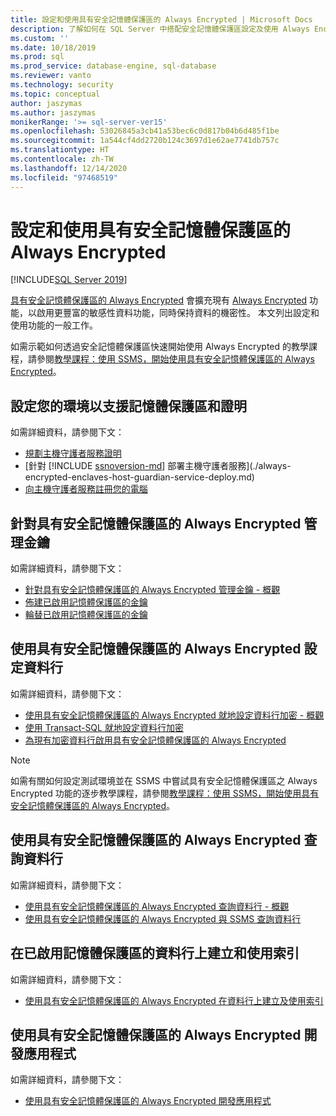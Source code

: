 ```yaml
---
title: 設定和使用具有安全記憶體保護區的 Always Encrypted | Microsoft Docs
description: 了解如何在 SQL Server 中搭配安全記憶體保護區設定及使用 Always Encrypted，以在敏感性資料上啟用更豐富的功能。
ms.custom: ''
ms.date: 10/18/2019
ms.prod: sql
ms.prod_service: database-engine, sql-database
ms.reviewer: vanto
ms.technology: security
ms.topic: conceptual
author: jaszymas
ms.author: jaszymas
monikerRange: '>= sql-server-ver15'
ms.openlocfilehash: 53026845a3cb41a53bec6c0d817b04b6d485f1be
ms.sourcegitcommit: 1a544cf4dd2720b124c3697d1e62ae7741db757c
ms.translationtype: HT
ms.contentlocale: zh-TW
ms.lasthandoff: 12/14/2020
ms.locfileid: "97468519"
---
```

# <a name="configure-and-use-always-encrypted-with-secure-enclaves"></a>設定和使用具有安全記憶體保護區的 Always Encrypted 

[!INCLUDE[SQL Server 2019](../../../includes/applies-to-version/sqlserver2019.md)]

[具有安全記憶體保護區的 Always Encrypted](always-encrypted-enclaves.md) 會擴充現有 [Always Encrypted](always-encrypted-database-engine.md) 功能，以啟用更豐富的敏感性資料功能，同時保持資料的機密性。 本文列出設定和使用功能的一般工作。

如需示範如何透過安全記憶體保護區快速開始使用 Always Encrypted 的教學課程，請參閱[教學課程：使用 SSMS，開始使用具有安全記憶體保護區的 Always Encrypted](../tutorial-getting-started-with-always-encrypted-enclaves.md)。

## <a name="set-up-your-environment-to-support-enclaves-and-attestation"></a>設定您的環境以支援記憶體保護區和證明
如需詳細資料，請參閱下文：
- [規劃主機守護者服務證明](./always-encrypted-enclaves-host-guardian-service-plan.md)
- [針對 [!INCLUDE [ssnoversion-md](../../../includes/ssnoversion-md.md)] 部署主機守護者服務](./always-encrypted-enclaves-host-guardian-service-deploy.md)
- [向主機守護者服務註冊您的電腦](./always-encrypted-enclaves-host-guardian-service-register.md)

## <a name="manage-keys-for-always-encrypted-with-secure-enclaves"></a>針對具有安全記憶體保護區的 Always Encrypted 管理金鑰
如需詳細資料，請參閱下文：
- [針對具有安全記憶體保護區的 Always Encrypted 管理金鑰 - 概觀](always-encrypted-enclaves-manage-keys.md)
- [佈建已啟用記憶體保護區的金鑰](always-encrypted-enclaves-provision-keys.md)
- [輪替已啟用記憶體保護區的金鑰](always-encrypted-enclaves-rotate-keys.md)

## <a name="configure-columns-with-always-encrypted-with-secure-enclaves"></a>使用具有安全記憶體保護區的 Always Encrypted 設定資料行
如需詳細資料，請參閱下文：
- [使用具有安全記憶體保護區的 Always Encrypted 就地設定資料行加密 - 概觀](always-encrypted-enclaves-configure-encryption.md)
- [使用 Transact-SQL 就地設定資料行加密](always-encrypted-enclaves-configure-encryption-tsql.md)
- [為現有加密資料行啟用具有安全記憶體保護區的 Always Encrypted](always-encrypted-enclaves-enable-for-encrypted-columns.md)

> [!NOTE]
> 如需有關如何設定測試環境並在 SSMS 中嘗試具有安全記憶體保護區之 Always Encrypted 功能的逐步教學課程，請參閱[教學課程：使用 SSMS，開始使用具有安全記憶體保護區的 Always Encrypted](../tutorial-getting-started-with-always-encrypted-enclaves.md)。

## <a name="query-columns-using-always-encrypted-with-secure-enclaves"></a>使用具有安全記憶體保護區的 Always Encrypted 查詢資料行
如需詳細資料，請參閱下文：
- [使用具有安全記憶體保護區的 Always Encrypted 查詢資料行 - 概觀](always-encrypted-enclaves-query-columns.md)
- [使用具有安全記憶體保護區的 Always Encrypted 與 SSMS 查詢資料行](always-encrypted-enclaves-query-columns-ssms.md)

## <a name="create-and-use-indexes-on-enclave-enabled-columns"></a>在已啟用記憶體保護區的資料行上建立和使用索引
如需詳細資料，請參閱下文：
- [使用具有安全記憶體保護區的 Always Encrypted 在資料行上建立及使用索引](always-encrypted-enclaves-create-use-indexes.md)

## <a name="develop-applications-using-always-encrypted-with-secure-enclaves"></a>使用具有安全記憶體保護區的 Always Encrypted 開發應用程式
如需詳細資料，請參閱下文：
- [使用具有安全記憶體保護區的 Always Encrypted 開發應用程式](always-encrypted-enclaves-client-development.md)
